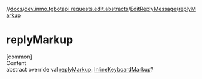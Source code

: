 //[docs](../../../index.md)/[dev.inmo.tgbotapi.requests.edit.abstracts](../index.md)/[EditReplyMessage](index.md)/[replyMarkup](reply-markup.md)



# replyMarkup  
[common]  
Content  
abstract override val [replyMarkup](reply-markup.md): [InlineKeyboardMarkup](../../dev.inmo.tgbotapi.types.buttons/-inline-keyboard-markup/index.md)?  



